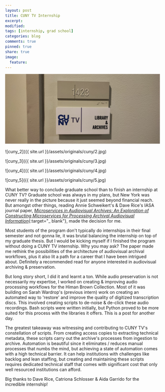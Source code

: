 ```yaml
---
layout: post
title: CUNY TV Internship
excerpt:
modified:
tags: [internship, grad school]
categories: blog
comments: true
pinned: true
share: true
image:
  feature:
---
```


![cuny_1](/assets/originals/cuny/1.jpg)

![cuny_2]({{ site.url }}/assets/originals/cuny/2.jpg)

![cuny_3]({{ site.url }}/assets/originals/cuny/3.jpg)

![cuny_4]({{ site.url }}/assets/originals/cuny/4.jpg)

![cuny_5]({{ site.url }}/assets/originals/cuny/5.jpg)

What better way to conclude graduate school than to finish an internship at CUNY TV? Graduate school was always in my plans, but New York was never really in the picture because it just seemed beyond financial reach. But amongst other things, reading Annie Schweikert's & Dave Rice's IASA journal paper, [_Microservices in Audiovisual Archives: An Exploration of Constructing Microservices for Processing Archival Audiovisual Information_](https://journal.iasa-web.org/index.php/pubs/article/view/70){:target="\_ blank"}, made the decision for me.

Most students of the program don't typically do internships in their final semester and not gonna lie, it was brutal balancing the internship on top of my graduate thesis. But I would be kicking myself if I finished the program without doing a CUNY TV internship. Why you may ask? The paper made me rethink the possibilities of the architecture of audiovisual archival workflows, plus it also lit a path for a career that I have been intrigued about. Definitely a recommended read for anyone interested in audiovisual archiving & preservation.

But long story short, I did it and learnt a ton. While audio preservation is not necessarily my expertise, I worked on creating & improving audio processing workflows for the Himan Brown Collection. Most of it was building on Sarah Wardrop's (previous intern) work on creating an automated way to 'restore' and improve the quality of digitized transcription discs. This involved creating scripts to de-noise & de-click these audio recordings. Bash scripts were written initially, but Python proved to be more suited for this process with the libraries it offers. This is a post for another day.

The greatest takeaway was witnessing and contributing to CUNY TV's constellation of scripts. From creating access copies to extracting technical metadata, these scripts carry out the archive's processes from ingestion to archive. Automation is beautiful since it eliminates / reduces manual processes that numbs the mind, but achieving a state of automation comes with a high technical barrier. It can help institutions with challenges like backlog and lean staffing, but creating and maintaining these scripts requires dedicated technical staff that comes with significant cost that only well resourced institutions can afford.

Big thanks to Dave Rice, Catriona Schlosser & Aida Garrido for the incredible internship!
